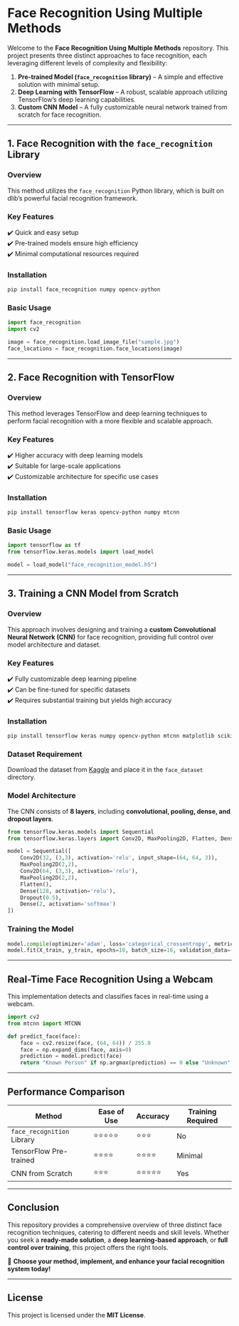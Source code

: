 # **Face Recognition Using Multiple Methods**

Welcome to the **Face Recognition Using Multiple Methods** repository. This project presents three distinct approaches to face recognition, each leveraging different levels of complexity and flexibility:

1. **Pre-trained Model (`face_recognition` library)** – A simple and effective solution with minimal setup.
2. **Deep Learning with TensorFlow** – A robust, scalable approach utilizing TensorFlow’s deep learning capabilities.
3. **Custom CNN Model** – A fully customizable neural network trained from scratch for face recognition.

---
## **1. Face Recognition with the `face_recognition` Library**
### **Overview**
This method utilizes the `face_recognition` Python library, which is built on dlib’s powerful facial recognition framework.

### **Key Features**
✔️ Quick and easy setup  
✔️ Pre-trained models ensure high efficiency  
✔️ Minimal computational resources required  

### **Installation**
```bash
pip install face_recognition numpy opencv-python
```

### **Basic Usage**
```python
import face_recognition
import cv2

image = face_recognition.load_image_file("sample.jpg")
face_locations = face_recognition.face_locations(image)
```

---
## **2. Face Recognition with TensorFlow**
### **Overview**
This method leverages TensorFlow and deep learning techniques to perform facial recognition with a more flexible and scalable approach.

### **Key Features**
✔️ Higher accuracy with deep learning models  
✔️ Suitable for large-scale applications  
✔️ Customizable architecture for specific use cases  

### **Installation**
```bash
pip install tensorflow keras opencv-python numpy mtcnn
```

### **Basic Usage**
```python
import tensorflow as tf
from tensorflow.keras.models import load_model

model = load_model("face_recognition_model.h5")
```

---
## **3. Training a CNN Model from Scratch**
### **Overview**
This approach involves designing and training a **custom Convolutional Neural Network (CNN)** for face recognition, providing full control over model architecture and dataset.

### **Key Features**
✔️ Fully customizable deep learning pipeline  
✔️ Can be fine-tuned for specific datasets  
✔️ Requires substantial training but yields high accuracy  

### **Installation**
```bash
pip install tensorflow keras numpy opencv-python mtcnn matplotlib scikit-learn
```

### **Dataset Requirement**
Download the dataset from [Kaggle](https://www.kaggle.com/datasets/ashwingupta3012/male-and-female-faces-dataset) and place it in the `face_dataset` directory.

### **Model Architecture**
The CNN consists of **8 layers**, including **convolutional, pooling, dense, and dropout layers**.
```python
from tensorflow.keras.models import Sequential
from tensorflow.keras.layers import Conv2D, MaxPooling2D, Flatten, Dense, Dropout

model = Sequential([
    Conv2D(32, (3,3), activation='relu', input_shape=(64, 64, 3)),
    MaxPooling2D(2,2),
    Conv2D(64, (3,3), activation='relu'),
    MaxPooling2D(2,2),
    Flatten(),
    Dense(128, activation='relu'),
    Dropout(0.5),
    Dense(2, activation='softmax')
])
```

### **Training the Model**
```python
model.compile(optimizer='adam', loss='categorical_crossentropy', metrics=['accuracy'])
model.fit(X_train, y_train, epochs=10, batch_size=16, validation_data=(X_test, y_test))
```

---
## **Real-Time Face Recognition Using a Webcam**
This implementation detects and classifies faces in real-time using a webcam.
```python
import cv2
from mtcnn import MTCNN

def predict_face(face):
    face = cv2.resize(face, (64, 64)) / 255.0
    face = np.expand_dims(face, axis=0)
    prediction = model.predict(face)
    return "Known Person" if np.argmax(prediction) == 0 else "Unknown"
```

---
## **Performance Comparison**
| **Method** | **Ease of Use** | **Accuracy** | **Training Required** |
|------------|---------------|------------|------------------|
| `face_recognition` Library | ⭐⭐⭐⭐⭐ | ⭐⭐⭐ | No |
| TensorFlow Pre-trained | ⭐⭐⭐⭐ | ⭐⭐⭐⭐ | Minimal |
| CNN from Scratch | ⭐⭐⭐ | ⭐⭐⭐⭐⭐ | Yes |

---
## **Conclusion**
This repository provides a comprehensive overview of three distinct face recognition techniques, catering to different needs and skill levels. Whether you seek a **ready-made solution**, a **deep learning-based approach**, or **full control over training**, this project offers the right tools.

🚀 **Choose your method, implement, and enhance your facial recognition system today!**

---
## **License**
This project is licensed under the **MIT License**.

